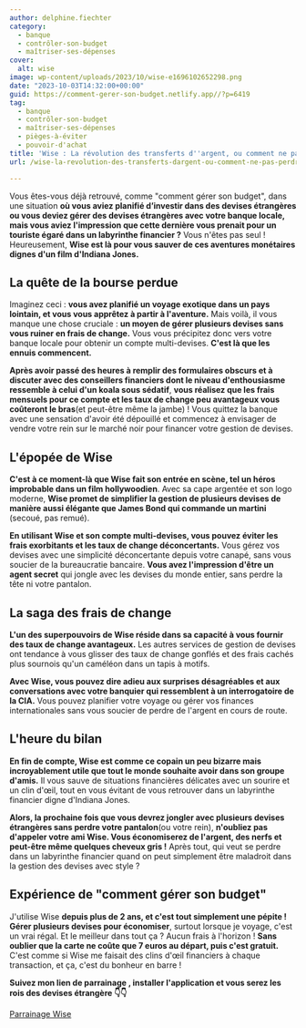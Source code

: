 ```yaml
---
author: delphine.fiechter
category:
  - banque
  - contrôler-son-budget
  - maîtriser-ses-dépenses
cover:
  alt: wise
image: wp-content/uploads/2023/10/wise-e1696102652298.png
date: "2023-10-03T14:32:00+00:00"
guid: https://comment-gerer-son-budget.netlify.app//?p=6419
tag:
  - banque
  - contrôler-son-budget
  - maîtriser-ses-dépenses
  - pièges-à-éviter
  - pouvoir-d'achat
title: 'Wise : La révolution des transferts d''argent, ou comment ne pas perdre son pantalon à l''étranger'
url: /wise-la-revolution-des-transferts-dargent-ou-comment-ne-pas-perdre-son-pantalon-a-letranger/

---
```

Vous êtes-vous déjà retrouvé, comme "comment gérer son budget", dans une situation **où vous aviez planifié d’investir dans des devises étrangères** **ou vous deviez gérer des devises étrangères avec votre banque locale, mais vous aviez l'impression que cette dernière vous prenait pour un touriste égaré dans un labyrinthe financier ?** Vous n'êtes pas seul ! Heureusement, **Wise est là pour vous sauver de ces aventures monétaires dignes d'un film d'Indiana Jones.**

## **La quête de la bourse perdue**

Imaginez ceci : **vous avez planifié un voyage exotique dans un pays lointain, et vous vous apprêtez à partir à l'aventure.** Mais voilà, il vous manque une chose cruciale : **un moyen de gérer plusieurs devises sans vous ruiner en frais de change.** Vous vous précipitez donc vers votre banque locale pour obtenir un compte multi-devises. **C'est là que les ennuis commencent.**

**Après avoir passé des heures à remplir des formulaires obscurs et à discuter avec des conseillers financiers dont le niveau d'enthousiasme ressemble à celui d'un koala sous sédatif**, **vous réalisez que les frais mensuels pour ce compte et les taux de change peu avantageux vous coûteront le bras**(et peut-être même la jambe) ! Vous quittez la banque avec une sensation d'avoir été dépouillé et commencez à envisager de vendre votre rein sur le marché noir pour financer votre gestion de devises.

## **L'épopée de Wise**

**C'est à ce moment-là que Wise fait son entrée en scène, tel un héros improbable dans un film hollywoodien**. Avec sa cape argentée et son logo moderne, **Wise promet de simplifier la gestion de plusieurs devises de manière aussi élégante que James Bond qui commande un martini** (secoué, pas remué).

**En utilisant Wise et son compte multi-devises, vous pouvez éviter les frais exorbitants et les taux de change déconcertants.** Vous gérez vos devises avec une simplicité déconcertante depuis votre canapé, sans vous soucier de la bureaucratie bancaire. **Vous avez l'impression d'être un agent secret** qui jongle avec les devises du monde entier, sans perdre la tête ni votre pantalon.

## **La saga des frais de change**

**L'un des superpouvoirs de Wise réside dans sa capacité à vous fournir des taux de change avantageux.** Les autres services de gestion de devises ont tendance à vous glisser des taux de change gonflés et des frais cachés plus sournois qu'un caméléon dans un tapis à motifs.

**Avec Wise, vous pouvez dire adieu aux surprises désagréables et aux conversations avec votre banquier qui ressemblent à un interrogatoire de la CIA.** Vous pouvez planifier votre voyage ou gérer vos finances internationales sans vous soucier de perdre de l'argent en cours de route.

## **L'heure du bilan**

**En fin de compte, Wise est comme ce copain un peu bizarre mais incroyablement utile que tout le monde souhaite avoir dans son groupe d'amis.** Il vous sauve de situations financières délicates avec un sourire et un clin d'œil, tout en vous évitant de vous retrouver dans un labyrinthe financier digne d'Indiana Jones.

**Alors, la prochaine fois que vous devrez jongler avec plusieurs devises étrangères sans perdre votre pantalon**(ou votre rein), **n'oubliez pas d'appeler votre ami Wise. Vous économiserez de l'argent, des nerfs et peut-être même quelques cheveux gris !** Après tout, qui veut se perdre dans un labyrinthe financier quand on peut simplement être maladroit dans la gestion des devises avec style ?

## Expérience de "comment gérer son budget"

J'utilise Wise **depuis plus de 2 ans, et c'est tout simplement une pépite ! Gérer plusieurs devises pour économiser**, surtout lorsque je voyage, c'est un vrai régal. Et le meilleur dans tout ça ? Aucun frais à l'horizon ! **Sans oublier que la carte ne coûte que 7 euros au départ, puis c'est gratuit.** C'est comme si Wise me faisait des clins d'œil financiers à chaque transaction, et ça, c'est du bonheur en barre !

**Suivez mon lien de parrainage , installer l'application et vous serez les rois des devises étrangère 👇👇**

[Parrainage Wise](https://wise.com/invite/ahpe/delphinekarinef)
